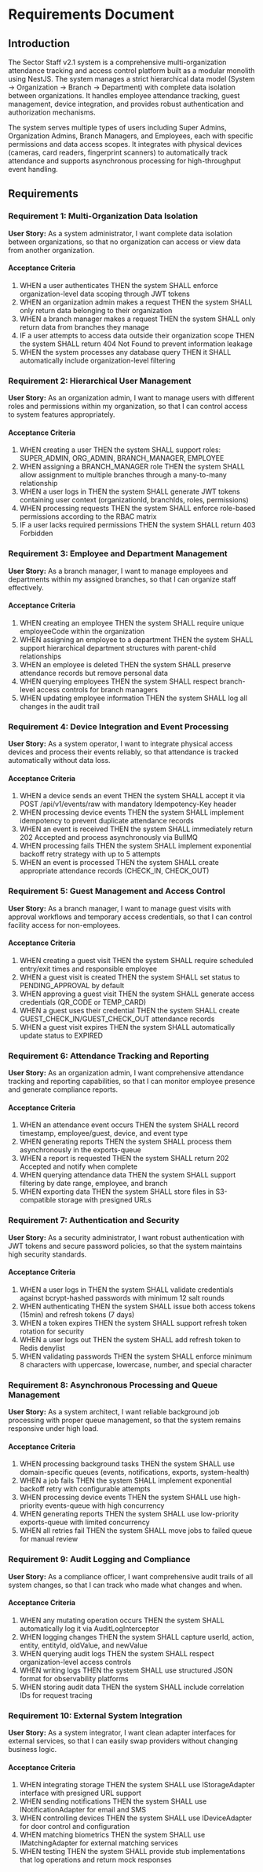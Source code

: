 # Requirements Document

## Introduction

The Sector Staff v2.1 system is a comprehensive multi-organization attendance tracking and access control platform built as a modular monolith using NestJS. The system manages a strict hierarchical data model (System → Organization → Branch → Department) with complete data isolation between organizations. It handles employee attendance tracking, guest management, device integration, and provides robust authentication and authorization mechanisms.

The system serves multiple types of users including Super Admins, Organization Admins, Branch Managers, and Employees, each with specific permissions and data access scopes. It integrates with physical devices (cameras, card readers, fingerprint scanners) to automatically track attendance and supports asynchronous processing for high-throughput event handling.

## Requirements

### Requirement 1: Multi-Organization Data Isolation

**User Story:** As a system administrator, I want complete data isolation between organizations, so that no organization can access or view data from another organization.

#### Acceptance Criteria

1. WHEN a user authenticates THEN the system SHALL enforce organization-level data scoping through JWT tokens
2. WHEN an organization admin makes a request THEN the system SHALL only return data belonging to their organization
3. WHEN a branch manager makes a request THEN the system SHALL only return data from branches they manage
4. IF a user attempts to access data outside their organization scope THEN the system SHALL return 404 Not Found to prevent information leakage
5. WHEN the system processes any database query THEN it SHALL automatically include organization-level filtering

### Requirement 2: Hierarchical User Management

**User Story:** As an organization admin, I want to manage users with different roles and permissions within my organization, so that I can control access to system features appropriately.

#### Acceptance Criteria

1. WHEN creating a user THEN the system SHALL support roles: SUPER_ADMIN, ORG_ADMIN, BRANCH_MANAGER, EMPLOYEE
2. WHEN assigning a BRANCH_MANAGER role THEN the system SHALL allow assignment to multiple branches through a many-to-many relationship
3. WHEN a user logs in THEN the system SHALL generate JWT tokens containing user context (organizationId, branchIds, roles, permissions)
4. WHEN processing requests THEN the system SHALL enforce role-based permissions according to the RBAC matrix
5. IF a user lacks required permissions THEN the system SHALL return 403 Forbidden

### Requirement 3: Employee and Department Management

**User Story:** As a branch manager, I want to manage employees and departments within my assigned branches, so that I can organize staff effectively.

#### Acceptance Criteria

1. WHEN creating an employee THEN the system SHALL require unique employeeCode within the organization
2. WHEN assigning an employee to a department THEN the system SHALL support hierarchical department structures with parent-child relationships
3. WHEN an employee is deleted THEN the system SHALL preserve attendance records but remove personal data
4. WHEN querying employees THEN the system SHALL respect branch-level access controls for branch managers
5. WHEN updating employee information THEN the system SHALL log all changes in the audit trail

### Requirement 4: Device Integration and Event Processing

**User Story:** As a system operator, I want to integrate physical access devices and process their events reliably, so that attendance is tracked automatically without data loss.

#### Acceptance Criteria

1. WHEN a device sends an event THEN the system SHALL accept it via POST /api/v1/events/raw with mandatory Idempotency-Key header
2. WHEN processing device events THEN the system SHALL implement idempotency to prevent duplicate attendance records
3. WHEN an event is received THEN the system SHALL immediately return 202 Accepted and process asynchronously via BullMQ
4. WHEN processing fails THEN the system SHALL implement exponential backoff retry strategy with up to 5 attempts
5. WHEN an event is processed THEN the system SHALL create appropriate attendance records (CHECK_IN, CHECK_OUT)

### Requirement 5: Guest Management and Access Control

**User Story:** As a branch manager, I want to manage guest visits with approval workflows and temporary access credentials, so that I can control facility access for non-employees.

#### Acceptance Criteria

1. WHEN creating a guest visit THEN the system SHALL require scheduled entry/exit times and responsible employee
2. WHEN a guest visit is created THEN the system SHALL set status to PENDING_APPROVAL by default
3. WHEN approving a guest visit THEN the system SHALL generate access credentials (QR_CODE or TEMP_CARD)
4. WHEN a guest uses their credential THEN the system SHALL create GUEST_CHECK_IN/GUEST_CHECK_OUT attendance records
5. WHEN a guest visit expires THEN the system SHALL automatically update status to EXPIRED

### Requirement 6: Attendance Tracking and Reporting

**User Story:** As an organization admin, I want comprehensive attendance tracking and reporting capabilities, so that I can monitor employee presence and generate compliance reports.

#### Acceptance Criteria

1. WHEN an attendance event occurs THEN the system SHALL record timestamp, employee/guest, device, and event type
2. WHEN generating reports THEN the system SHALL process them asynchronously in the exports-queue
3. WHEN a report is requested THEN the system SHALL return 202 Accepted and notify when complete
4. WHEN querying attendance data THEN the system SHALL support filtering by date range, employee, and branch
5. WHEN exporting data THEN the system SHALL store files in S3-compatible storage with presigned URLs

### Requirement 7: Authentication and Security

**User Story:** As a security administrator, I want robust authentication with JWT tokens and secure password policies, so that the system maintains high security standards.

#### Acceptance Criteria

1. WHEN a user logs in THEN the system SHALL validate credentials against bcrypt-hashed passwords with minimum 12 salt rounds
2. WHEN authenticating THEN the system SHALL issue both access tokens (15min) and refresh tokens (7 days)
3. WHEN a token expires THEN the system SHALL support refresh token rotation for security
4. WHEN a user logs out THEN the system SHALL add refresh token to Redis denylist
5. WHEN validating passwords THEN the system SHALL enforce minimum 8 characters with uppercase, lowercase, number, and special character

### Requirement 8: Asynchronous Processing and Queue Management

**User Story:** As a system architect, I want reliable background job processing with proper queue management, so that the system remains responsive under high load.

#### Acceptance Criteria

1. WHEN processing background tasks THEN the system SHALL use domain-specific queues (events, notifications, exports, system-health)
2. WHEN a job fails THEN the system SHALL implement exponential backoff retry with configurable attempts
3. WHEN processing device events THEN the system SHALL use high-priority events-queue with high concurrency
4. WHEN generating reports THEN the system SHALL use low-priority exports-queue with limited concurrency
5. WHEN all retries fail THEN the system SHALL move jobs to failed queue for manual review

### Requirement 9: Audit Logging and Compliance

**User Story:** As a compliance officer, I want comprehensive audit trails of all system changes, so that I can track who made what changes and when.

#### Acceptance Criteria

1. WHEN any mutating operation occurs THEN the system SHALL automatically log it via AuditLogInterceptor
2. WHEN logging changes THEN the system SHALL capture userId, action, entity, entityId, oldValue, and newValue
3. WHEN querying audit logs THEN the system SHALL respect organization-level access controls
4. WHEN writing logs THEN the system SHALL use structured JSON format for observability platforms
5. WHEN storing audit data THEN the system SHALL include correlation IDs for request tracing

### Requirement 10: External System Integration

**User Story:** As a system integrator, I want clean adapter interfaces for external services, so that I can easily swap providers without changing business logic.

#### Acceptance Criteria

1. WHEN integrating storage THEN the system SHALL use IStorageAdapter interface with presigned URL support
2. WHEN sending notifications THEN the system SHALL use INotificationAdapter for email and SMS
3. WHEN controlling devices THEN the system SHALL use IDeviceAdapter for door control and configuration
4. WHEN matching biometrics THEN the system SHALL use IMatchingAdapter for external matching services
5. WHEN testing THEN the system SHALL provide stub implementations that log operations and return mock responses